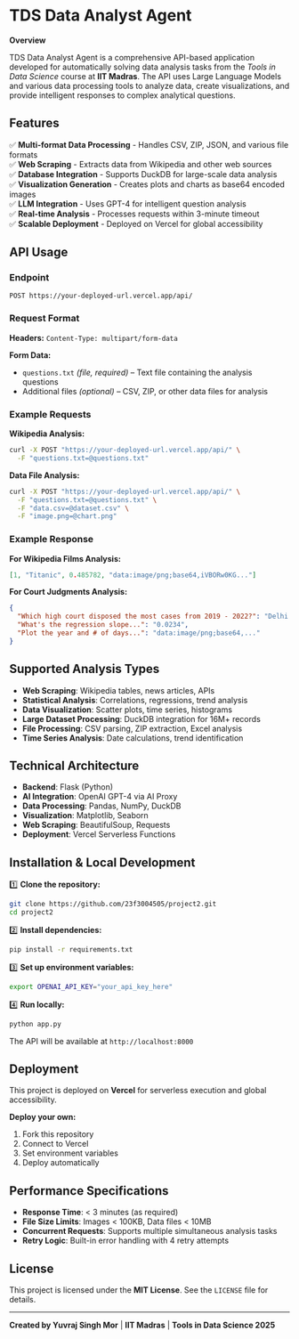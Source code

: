 # TDS Data Analyst Agent

**Overview**

TDS Data Analyst Agent is a comprehensive API-based application developed for automatically solving data analysis tasks from the *Tools in Data Science* course at **IIT Madras**. The API uses Large Language Models and various data processing tools to analyze data, create visualizations, and provide intelligent responses to complex analytical questions.

## Features

✅ **Multi-format Data Processing** - Handles CSV, ZIP, JSON, and various file formats  
✅ **Web Scraping** - Extracts data from Wikipedia and other web sources  
✅ **Database Integration** - Supports DuckDB for large-scale data analysis  
✅ **Visualization Generation** - Creates plots and charts as base64 encoded images  
✅ **LLM Integration** - Uses GPT-4 for intelligent question analysis  
✅ **Real-time Analysis** - Processes requests within 3-minute timeout  
✅ **Scalable Deployment** - Deployed on Vercel for global accessibility  

## API Usage

### Endpoint
```
POST https://your-deployed-url.vercel.app/api/
```

### Request Format

**Headers:** `Content-Type: multipart/form-data`

**Form Data:**
- `questions.txt` *(file, required)* – Text file containing the analysis questions
- Additional files *(optional)* – CSV, ZIP, or other data files for analysis

### Example Requests

**Wikipedia Analysis:**
```bash
curl -X POST "https://your-deployed-url.vercel.app/api/" \
  -F "questions.txt=@questions.txt"
```

**Data File Analysis:**
```bash
curl -X POST "https://your-deployed-url.vercel.app/api/" \
  -F "questions.txt=@questions.txt" \
  -F "data.csv=@dataset.csv" \
  -F "image.png=@chart.png"
```

### Example Response

**For Wikipedia Films Analysis:**
```json
[1, "Titanic", 0.485782, "data:image/png;base64,iVBORw0KG..."]
```

**For Court Judgments Analysis:**
```json
{
  "Which high court disposed the most cases from 2019 - 2022?": "Delhi High Court",
  "What's the regression slope...": "0.0234",
  "Plot the year and # of days...": "data:image/png;base64,..."
}
```

## Supported Analysis Types

- **Web Scraping**: Wikipedia tables, news articles, APIs
- **Statistical Analysis**: Correlations, regressions, trend analysis
- **Data Visualization**: Scatter plots, time series, histograms
- **Large Dataset Processing**: DuckDB integration for 16M+ records
- **File Processing**: CSV parsing, ZIP extraction, Excel analysis
- **Time Series Analysis**: Date calculations, trend identification

## Technical Architecture

- **Backend**: Flask (Python)
- **AI Integration**: OpenAI GPT-4 via AI Proxy
- **Data Processing**: Pandas, NumPy, DuckDB
- **Visualization**: Matplotlib, Seaborn
- **Web Scraping**: BeautifulSoup, Requests
- **Deployment**: Vercel Serverless Functions

## Installation & Local Development

1️⃣ **Clone the repository:**
```bash
git clone https://github.com/23f3004505/project2.git
cd project2
```

2️⃣ **Install dependencies:**
```bash
pip install -r requirements.txt
```

3️⃣ **Set up environment variables:**
```bash
export OPENAI_API_KEY="your_api_key_here"
```

4️⃣ **Run locally:**
```bash
python app.py
```

The API will be available at `http://localhost:8000`

## Deployment

This project is deployed on **Vercel** for serverless execution and global accessibility.

**Deploy your own:**
1. Fork this repository
2. Connect to Vercel
3. Set environment variables
4. Deploy automatically

## Performance Specifications

- **Response Time**: < 3 minutes (as required)
- **File Size Limits**: Images < 100KB, Data files < 10MB
- **Concurrent Requests**: Supports multiple simultaneous analysis tasks
- **Retry Logic**: Built-in error handling with 4 retry attempts

## License

This project is licensed under the **MIT License**. See the `LICENSE` file for details.

---

**Created by Yuvraj Singh Mor** | **IIT Madras** | **Tools in Data Science 2025**
